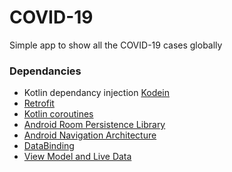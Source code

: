 # COVID-19

Simple app to show all the COVID-19 cases globally

### Dependancies
- Kotlin dependancy injection [Kodein](https://kodein.org/di/)
- [Retrofit](https://square.github.io/retrofit/)
- [Kotlin coroutines](https://github.com/Kotlin/kotlinx.coroutines)
- [Android Room Persistence Library](https://developer.android.com/topic/libraries/architecture/room)
- [Android Navigation Architecture](https://developer.android.com/guide/navigation/navigation-getting-started)
- [DataBinding](https://developer.android.com/jetpack/androidx/releases/databinding)
- [View Model and Live Data](https://developer.android.com/jetpack/androidx/releases/lifecycle)

